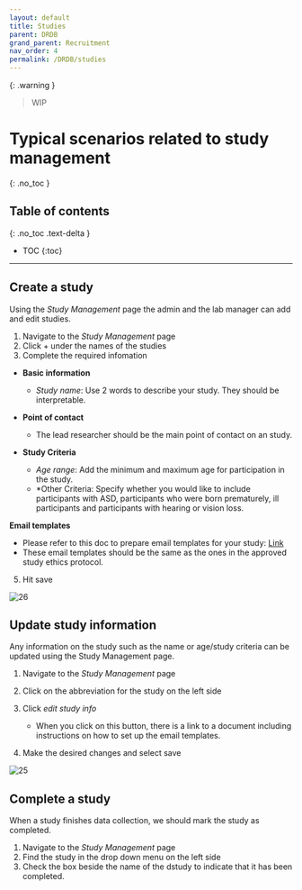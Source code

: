 ```yaml
---
layout: default
title: Studies
parent: DRDB
grand_parent: Recruitment
nav_order: 4
permalink: /DRDB/studies
---
```

{: .warning }
> WIP

# Typical scenarios related to study management
{: .no_toc }

## Table of contents
{: .no_toc .text-delta }

* TOC
{:toc}

---
## Create a study

Using the *Study Management* page the admin and the lab manager can add and edit studies. 

1. Navigate to the _Study Management_ page
2. Click + under the names of the studies
3. Complete the required infomation

- **Basic information**
    * *Study name*: Use 2 words to describe your study. They should be interpretable.

- **Point of contact**
    *  The lead researcher should be the main point of contact on an study.

- **Study Criteria**
    * *Age range*: Add the minimum and maximum age for participation in the study.
    * *Other Criteria: Specify whether you would like to include participants with ASD, participants who were born prematurely, ill participants and participants with hearing or vision loss. 

 **Email templates**

- Please refer to this doc to prepare email templates for your study: [Link](https://drdb.readthedocs.io/en/stable/Email%20Template.html)
- These email templates should be the same as the ones in the approved study ethics protocol.


5. Hit save

![26](https://github.com/McMaster-Baby-Lab/handbook/assets/132396918/eba1ed60-fb43-4535-8c78-fc8e0948ec1a)


## Update study information
Any information on the study such as the name or age/study criteria can be updated using the Study Management page. 

1. Navigate to the _Study Management_ page
2. Click on the abbreviation for the study on the left side
3. Click _edit study info_

    - When you click on this button, there is a link to a document including instructions on how to set up the email templates.

4. Make the desired changes and select save

![25](https://github.com/McMaster-Baby-Lab/handbook/assets/132396918/7eff087c-4fb1-4731-8379-070839617836)


## Complete a study
When a study finishes data collection, we should mark the study as completed.
 
 1. Navigate to the _Study Management_ page
 2. Find the study in the drop down menu on the left side
 3. Check the box beside the name of the dstudy to indicate that it has been completed.